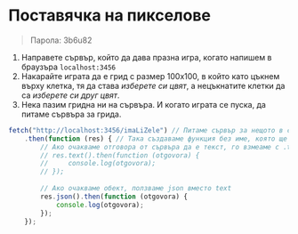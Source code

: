 # Поставячка на пикселове
> Парола: 3b6u82

1. Направете сървър, който да дава празна игра, когато напишем в браузъра `localhost:3456`
2. Накарайте играта да е грид с размер 100x100, в който като цъкнем върху клетка, тя да става _изберете си цвят_, а нецъкнатите клетки да са _изберете си друг цвят_.
3. Нека пазим гридна ни на сървъра. И когато играта се пуска, да питаме сървъра за грида.
```js
fetch("http://localhost:3456/imaLiZele") // Питаме сървър за нещото в скобите. С .then казваме, коя функция искаме да изпълним, щом сървъра каже отговора
    .then(function (res) { // Така създаваме функция без име, която ще се ползва само на едно място
        // Ако очакваме отговора от сървъра да е текст, го взмеаме с .text() и после с .then казваме коя функция да се изпълни, щом получим текста
        // res.text().then(function (otgovora) {
        //     console.log(otgovora);
        // });
        
        // Ако очакваме обект, ползваме json вместо text
        res.json().then(function (otgovora) {
            console.log(otgovora);
        });
    });
```